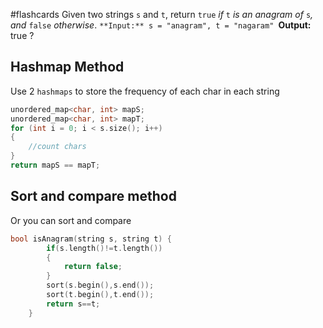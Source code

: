 #flashcards
Given two strings `s` and `t`, return `true` _if_ `t` _is an anagram of_ `s`_, and_ `false` _otherwise_.
``**Input:** s = "anagram", t = "nagaram"
``**Output:** true
?
## Hashmap Method
Use 2 `hashmaps` to store the frequency of each char in each string
```c++
unordered_map<char, int> mapS;
unordered_map<char, int> mapT;
for (int i = 0; i < s.size(); i++)
{
	//count chars
}
return mapS == mapT;
```
## Sort and compare method
Or you can sort and compare
```c++
bool isAnagram(string s, string t) {
        if(s.length()!=t.length())
        {
            return false;
        }
        sort(s.begin(),s.end());
        sort(t.begin(),t.end());
        return s==t;
    }
```
<!--SR:!2022-09-02,1,230-->